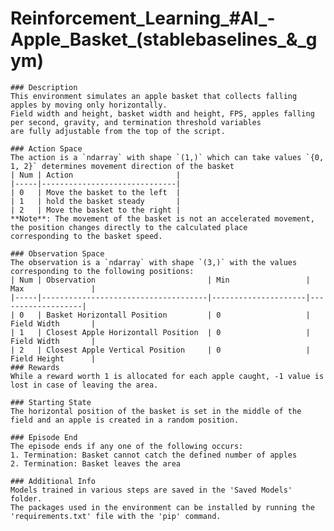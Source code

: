 # Reinforcement_Learning_#AI_-Apple_Basket_(stablebaselines_&_gym)

    ### Description
    This environment simulates an apple basket that collects falling apples by moving only horizontally.
    Field width and height, basket width and height, FPS, apples falling per second, gravity, and termination threshold variables 
    are fully adjustable from the top of the script.
    
    ### Action Space
    The action is a `ndarray` with shape `(1,)` which can take values `{0, 1, 2}` determines movement direction of the basket
    | Num | Action                       |
    |-----|------------------------------|
    | 0   | Move the basket to the left  |
    | 1   | hold the basket steady       |
    | 2   | Move the basket to the right |
    **Note**: The movement of the basket is not an accelerated movement, the position changes directly to the calculated place 
    corresponding to the basket speed.
    
    ### Observation Space
    The observation is a `ndarray` with shape `(3,)` with the values corresponding to the following positions:
    | Num | Observation                         | Min                 | Max               |
    |-----|-------------------------------------|---------------------|-------------------|
    | 0   | Basket Horizontall Position         | 0                   | Field Width       |
    | 1   | Closest Apple Horizontall Position  | 0                   | Field Width       |
    | 2   | Closest Apple Vertical Position     | 0                   | Field Height      |
    ### Rewards
    While a reward worth 1 is allocated for each apple caught, -1 value is lost in case of leaving the area.
    
    ### Starting State
    The horizontal position of the basket is set in the middle of the field and an apple is created in a random position.
    
    ### Episode End
    The episode ends if any one of the following occurs:
    1. Termination: Basket cannot catch the defined number of apples
    2. Termination: Basket leaves the area
    
    ### Additional Info
    Models trained in various steps are saved in the 'Saved Models' folder.
    The packages used in the environment can be installed by running the 'requirements.txt' file with the 'pip' command.
